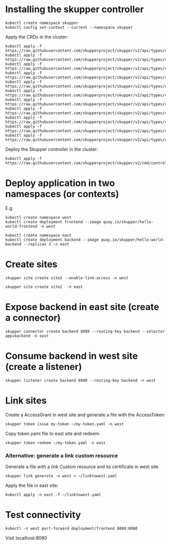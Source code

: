 # Installing the skupper controller

```
kubectl create namespace skupper
kubectl config set-context --current --namespace skupper
```

Apply the CRDs in the cluster:

```
kubectl apply -f https://raw.githubusercontent.com/skupperproject/skupper/v2/api/types/crds/skupper_access_grant_crd.yaml
kubectl apply -f https://raw.githubusercontent.com/skupperproject/skupper/v2/api/types/crds/skupper_access_token_crd.yaml
kubectl apply -f https://raw.githubusercontent.com/skupperproject/skupper/v2/api/types/crds/skupper_attached_connector_anchor_crd.yaml
kubectl apply -f https://raw.githubusercontent.com/skupperproject/skupper/v2/api/types/crds/skupper_attached_connector_crd.yaml
kubectl apply -f https://raw.githubusercontent.com/skupperproject/skupper/v2/api/types/crds/skupper_certificate_crd.yaml
kubectl apply -f https://raw.githubusercontent.com/skupperproject/skupper/v2/api/types/crds/skupper_connector_crd.yaml
kubectl apply -f https://raw.githubusercontent.com/skupperproject/skupper/v2/api/types/crds/skupper_link_crd.yaml
kubectl apply -f https://raw.githubusercontent.com/skupperproject/skupper/v2/api/types/crds/skupper_listener_crd.yaml
kubectl apply -f https://raw.githubusercontent.com/skupperproject/skupper/v2/api/types/crds/skupper_router_access_crd.yaml
kubectl apply -f https://raw.githubusercontent.com/skupperproject/skupper/v2/api/types/crds/skupper_secured_access_crd.yaml
kubectl apply -f https://raw.githubusercontent.com/skupperproject/skupper/v2/api/types/crds/skupper_site_crd.yaml
```

Deploy the Skupper controller in the cluster:
```
kubectl apply -f https://raw.githubusercontent.com/skupperproject/skupper/v2/cmd/controller/deploy_cluster_scope.yaml
```

# Deploy application in two namespaces (or contexts)

E.g.

```
kubectl create namespace west
kubectl create deployment frontend --image quay.io/skupper/hello-world-frontend -n west
```

```
kubectl create namespace east
kubectl create deployment backend --image quay.io/skupper/hello-world-backend --replicas 3 -n east
```

# Create sites

```
skupper site create site1 --enable-link-access -n west
```

```
skupper site create site2  -n east
```

# Expose backend in east site (create a connector)

```
skupper connector create backend 8080 --routing-key backend --selector app=backend -n east
```

# Consume backend in west site (create a listener)

```
skupper listener create backend 8080 --routing-key backend -n west
```

# Link sites

Create a AccessGrant in west site and generate a file with the AccessToken:

```
skupper token issue my-token ~/my-token.yaml -n west
```

Copy token.yaml file to east site and redeem:

```
skupper token redeem ~/my-token.yaml -n east
```

### Alternative: generate a link custom resource

Generate a file with a link Custom resource and its certificate in west site
```
skupper link generate -n west > ~/linktowest.yaml
```
Apply the file in east site: 

```
kubectl apply -n east -f ~/linktowest.yaml
```


# Test connectivity

```
kubectl -n west port-forward deployment/frontend 8080:8080
```

Visit localhost:8080
